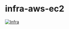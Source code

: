 # infra-aws-ec2

[![Infra](https://github.com/kumabes-org/infra-aws-ec2/actions/workflows/infra.yaml/badge.svg)](https://github.com/kumabes-org/infra-aws-ec2/actions/workflows/infra.yaml)